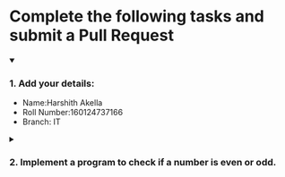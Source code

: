 # Complete the following tasks and submit a Pull Request
<details open>
<summary><h3>1. Add your details: </h3></summary>
<ul>
  <li> Name:Harshith Akella </li>
  <li> Roll Number:160124737166 </li>
  <li> Branch: IT</li>
</ul>
</details>
<details>
<summary><h3> 2. Implement a program to check if a number is even or odd. </h3></summary>
<ul>
  <li> Create a new file in the repository and add your code. </li>
  <li> Use any programming language of your choice. </li>
</ul>
</details>
